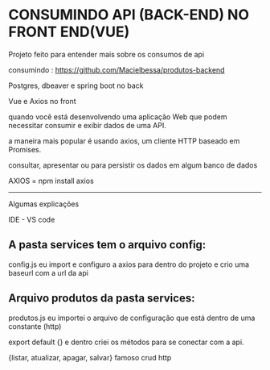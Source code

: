 # CONSUMINDO API (BACK-END) NO FRONT END(VUE)
Projeto feito para entender mais sobre os consumos de api

consumindo : https://github.com/Macielbessa/produtos-backend

Postgres, dbeaver e spring boot no back

Vue e Axios no front

quando você está desenvolvendo uma aplicação Web que podem necessitar consumir e exibir dados de uma API.

a maneira mais popular é usando axios, um cliente HTTP baseado em Promises.

consultar, apresentar ou para persistir os dados em algum banco de dados

AXIOS = npm install axios

------------------------------------
Algumas explicações

IDE - VS code

A pasta services tem o arquivo config: 
------------------------------
config.js eu import e configuro a axios para dentro do projeto e crio uma baseurl com a url da api

Arquivo produtos da pasta services:
---------------------------------
produtos.js eu importei o arquivo de configuração que está dentro de uma constante (http)

export default {} e dentro criei os métodos para se conectar com a api. 

{listar, atualizar, apagar, salvar} famoso crud http




